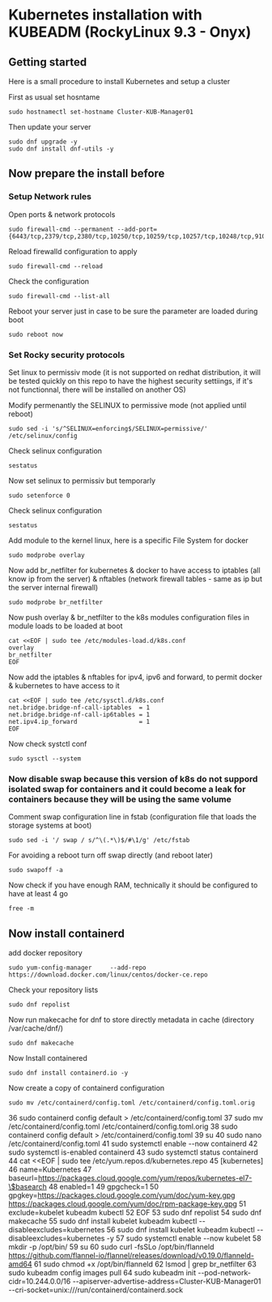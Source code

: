 # Kubernetes installation with KUBEADM  (RockyLinux 9.3 - Onyx)

## Getting started

Here is a small procedure to install Kubernetes and setup a cluster

First as usual set hosntame
```shell
sudo hostnamectl set-hostname Cluster-KUB-Manager01
```
Then update your server
```shell
sudo dnf upgrade -y
sudo dnf install dnf-utils -y
```

## Now prepare the install before

### Setup Network rules

Open ports & network protocols
```shell
sudo firewall-cmd --permanent --add-port={6443/tcp,2379/tcp,2380/tcp,10250/tcp,10259/tcp,10257/tcp,10248/tcp,9100/tcp,7946/udp,7946/tcp,7646/udp,7646/tcp,2379/tcp}
```
Reload firewalld configuration to apply
```shell
sudo firewall-cmd --reload
```
Check the configuration
```shell
sudo firewall-cmd --list-all
```
Reboot your server just in case to be sure the parameter are loaded during boot
```shell
sudo reboot now
```

### Set Rocky security protocols

Set linux to permissiv mode 
(it is not supported on redhat distribution, it will be tested quickly on this repo to have the highest security settiings, if it's not functionnal, there will be installed on another OS)

Modify permenantly the SELINUX to permissive mode (not applied until reboot)
```shell
sudo sed -i 's/^SELINUX=enforcing$/SELINUX=permissive/' /etc/selinux/config
```
Check selinux configuration
```shell
sestatus
```
Now set selinux to permissiv but temporarly
```shell
sudo setenforce 0
```
Check selinux configuration
```shell
sestatus
```
Add module to the kernel linux, here is a specific File System for docker
```shell
sudo modprobe overlay
```
Now add br_netfilter for kubernetes & docker to have access to iptables (all know ip from the server) & nftables (network firewall tables - same as ip but the server internal firewall)
```shell
sudo modprobe br_netfilter
```

Now push overlay & br_netfilter to the k8s modules configuration files in module loads to be loaded at boot
```shell
cat <<EOF | sudo tee /etc/modules-load.d/k8s.conf
overlay
br_netfilter
EOF
```
Now add the iptables & nftables for ipv4, ipv6 and forward, to permit docker & kubernetes to have access to it
```shell
cat <<EOF | sudo tee /etc/sysctl.d/k8s.conf
net.bridge.bridge-nf-call-iptables  = 1
net.bridge.bridge-nf-call-ip6tables = 1
net.ipv4.ip_forward                 = 1
EOF
```
Now check systctl conf
```shell
sudo sysctl --system
```

### Now disable swap because this version of k8s do not suppord isolated swap for containers and it could become a leak for containers because they will be using the same volume

Comment swap configuration line in fstab (configuration file that loads the storage systems at boot)
```shell
sudo sed -i '/ swap / s/^\(.*\)$/#\1/g' /etc/fstab
```
For avoiding a reboot turn off swap directly (and reboot later)
```shell
sudo swapoff -a
```
Now check if you have enough RAM, technically it should be configured to have at least 4 go
```shell
free -m
```

## Now install containerd

add docker repository
```shell
sudo yum-config-manager     --add-repo     https://download.docker.com/linux/centos/docker-ce.repo
```
Check your repository lists
```shell
sudo dnf repolist
```
Now run makecache for dnf to store directly metadata in cache (directory /var/cache/dnf/)
```shell
sudo dnf makecache
```
Now Install containered
```shell
sudo dnf install containerd.io -y
```
Now create a copy of containerd configuration
```shell
sudo mv /etc/containerd/config.toml /etc/containerd/config.toml.orig
```
   36  sudo containerd config default > /etc/containerd/config.toml
   37  sudo mv /etc/containerd/config.toml /etc/containerd/config.toml.orig
   38  sudo containerd config default > /etc/containerd/config.toml
   39  su
   40  sudo nano /etc/containerd/config.toml
   41  sudo systemctl enable --now containerd
   42  sudo systemctl is-enabled containerd
   43  sudo systemctl status containerd
   44  cat <<EOF | sudo tee /etc/yum.repos.d/kubernetes.repo
   45  [kubernetes]
   46  name=Kubernetes
   47  baseurl=https://packages.cloud.google.com/yum/repos/kubernetes-el7-\$basearch
   48  enabled=1
   49  gpgcheck=1
   50  gpgkey=https://packages.cloud.google.com/yum/doc/yum-key.gpg https://packages.cloud.google.com/yum/doc/rpm-package-key.gpg
   51  exclude=kubelet kubeadm kubectl
   52  EOF
   53  sudo dnf repolist
   54  sudo dnf makecache
   55  sudo dnf install kubelet kubeadm kubectl --disableexcludes=kubernetes
   56  sudo dnf install kubelet kubeadm kubectl --disableexcludes=kubernetes -y
   57  sudo systemctl enable --now kubelet
   58  mkdir -p /opt/bin/
   59  su
   60  sudo curl -fsSLo /opt/bin/flanneld https://github.com/flannel-io/flannel/releases/download/v0.19.0/flanneld-amd64
   61  sudo chmod +x /opt/bin/flanneld
   62  lsmod | grep br_netfilter
   63  sudo kubeadm config images pull
   64  sudo kubeadm init --pod-network-cidr=10.244.0.0/16 --apiserver-advertise-address=Cluster-KUB-Manager01 --cri-socket=unix:///run/containerd/containerd.sock